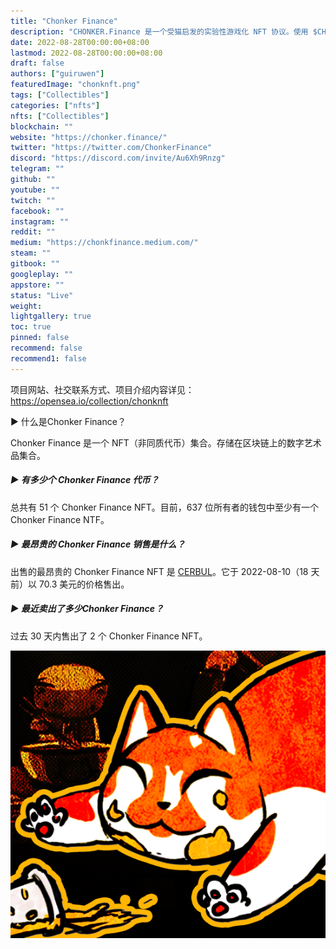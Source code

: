 ```yaml
---
title: "Chonker Finance"
description: "CHONKER.Finance 是一个受猫启发的实验性游戏化 NFT 协议。使用 $CHONK 开始钓鱼，捕捉独家 NFT 收藏品。"
date: 2022-08-28T00:00:00+08:00
lastmod: 2022-08-28T00:00:00+08:00
draft: false
authors: ["guiruwen"]
featuredImage: "chonknft.png"
tags: ["Collectibles"]
categories: ["nfts"]
nfts: ["Collectibles"]
blockchain: ""
website: "https://chonker.finance/"
twitter: "https://twitter.com/ChonkerFinance"
discord: "https://discord.com/invite/Au6Xh9Rnzg"
telegram: ""
github: ""
youtube: ""
twitch: ""
facebook: ""
instagram: ""
reddit: ""
medium: "https://chonkfinance.medium.com/"
steam: ""
gitbook: ""
googleplay: ""
appstore: ""
status: "Live"
weight: 
lightgallery: true
toc: true
pinned: false
recommend: false
recommend1: false
---
```

项目网站、社交联系方式、项目介绍内容详见：https://opensea.io/collection/chonknft

 ▶ 什么是Chonker Finance？

Chonker Finance 是一个 NFT（非同质代币）集合。存储在区块链上的数字艺术品集合。

##### ▶ 有多少个 Chonker Finance 代币？

总共有 51 个 Chonker Finance NFT。目前，637 位所有者的钱包中至少有一个 Chonker Finance NTF。

##### ▶ 最昂贵的 Chonker Finance 销售是什么？

出售的最昂贵的 Chonker Finance NFT 是 [CERBUL](https://www.nft-stats.com/asset/0xc805658931f959abc01133aa13ff173769133512/19)。它于 2022-08-10（18 天前）以 70.3 美元的价格售出。

##### ▶ 最近卖出了多少Chonker Finance？

过去 30 天内售出了 2 个 Chonker Finance NFT。

![nft](01.png)

